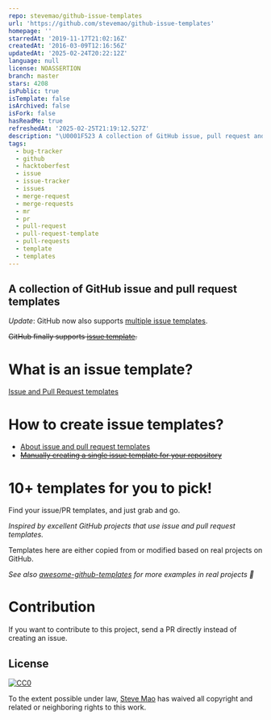 ```yaml
---
repo: stevemao/github-issue-templates
url: 'https://github.com/stevemao/github-issue-templates'
homepage: ''
starredAt: '2019-11-17T21:02:16Z'
createdAt: '2016-03-09T12:16:56Z'
updatedAt: '2025-02-24T20:22:12Z'
language: null
license: NOASSERTION
branch: master
stars: 4208
isPublic: true
isTemplate: false
isArchived: false
isFork: false
hasReadMe: true
refreshedAt: '2025-02-25T21:19:12.527Z'
description: "\U0001F523 A collection of GitHub issue, pull request and security templates"
tags:
  - bug-tracker
  - github
  - hacktoberfest
  - issue
  - issue-tracker
  - issues
  - merge-request
  - merge-requests
  - mr
  - pr
  - pull-request
  - pull-request-template
  - pull-requests
  - template
  - templates
---
```


## A collection of GitHub issue and pull request templates

*Update*: GitHub now also supports [multiple issue templates](https://help.github.com/articles/about-issue-and-pull-request-templates/).

~~GitHub finally supports [issue template](https://github.com/blog/2111-issue-and-pull-request-templates).~~

# What is an issue template?

[Issue and Pull Request templates](https://blog.github.com/2016-02-17-issue-and-pull-request-templates/)

# How to create issue templates?

- [About issue and pull request templates](https://help.github.com/en/github/building-a-strong-community/about-issue-and-pull-request-templates)
- ~~[Manually creating a single issue template for your repository](https://help.github.com/articles/manually-creating-a-single-issue-template-for-your-repository/)~~

# 10+ templates for you to pick!

Find your issue/PR templates, and just grab and go.

*Inspired by excellent GitHub projects that use issue and pull request templates.*

Templates here are either copied from or modified based on real projects on GitHub.

*See also [awesome-github-templates](https://github.com/devspace/awesome-github-templates) for more examples in real projects :tada:*

# Contribution

If you want to contribute to this project, send a PR directly instead of creating an issue.

## License

[![CC0](https://i.creativecommons.org/p/zero/1.0/88x31.png)](https://creativecommons.org/publicdomain/zero/1.0/)

To the extent possible under law, [Steve Mao](https://github.com/stevemao) has waived all copyright and related or neighboring rights to this work.
